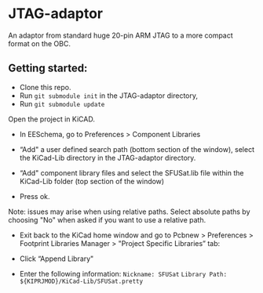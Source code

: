 # JTAG-adaptor
An adaptor from standard huge 20-pin ARM JTAG to a more compact format on the OBC. 

Getting started:
----

- Clone this repo.
- Run `git submodule init` in the JTAG-adaptor directory, 
- Run `git submodule update`

Open the project in KiCAD. 

- In EESchema, go to Preferences > Component Libraries

- “Add" a user defined search path (bottom section of the window), select the KiCad-Lib directory in the JTAG-adaptor directory.
- “Add" component library files and select the SFUSat.lib file within the KiCad-Lib folder (top section of the window)
- Press ok.

Note: issues may arise when using relative paths. Select absolute paths by choosing "No" when asked if you want to use a relative path.

- Exit back to the KiCad home window and go to Pcbnew > Preferences > Footprint Libraries Manager > "Project Specific Libraries” tab:

- Click “Append Library"
- Enter the following information:
`Nickname: SFUSat`
`Library Path: ${KIPRJMOD}/KiCad-Lib/SFUSat.pretty`
